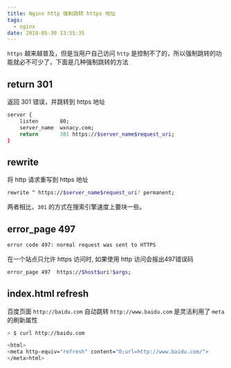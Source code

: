 ```yaml
---
title: Nginx http 强制跳转 https 地址
tags:
  - nginx
date: 2018-05-30 13:55:35
---
```


`https` 越来越普及，但是当用户自己访问 `http` 是控制不了的，所以强制跳转的功能就必不可少了，下面是几种强制跳转的方法

<!-- more -->
<!-- toc -->

## return 301

返回 301 错误，并跳转到 https 地址
```bash
server {
    listen       80;
    server_name  wxnacy.com;
    return       301 https://$server_name$request_uri;
}
```

## rewrite

将 http 请求重写到 https 地址

```bash
rewrite ^ https://$server_name$request_uri? permanent;
```

两者相比，`301` 的方式在搜索引擎速度上要块一些。

## error_page 497

```bash
error code 497: normal request was sent to HTTPS
```

在一个站点只允许 https 访问时, 如果使用 http 访问会报出497错误码

```bash
error_page 497  https://$host$uri?$args;
```

## index.html refresh

百度页面 `http://baidu.com` 自动跳转 `http://www.baidu.com` 是灵活利用了 `meta` 的刷新属性

```bash
> $ curl http://baidu.com

<html>
<meta http-equiv="refresh" content="0;url=http://www.baidu.com/">
</meta>html>
```


